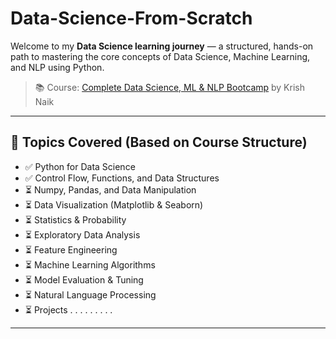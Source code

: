 # Data-Science-From-Scratch

Welcome to my **Data Science learning journey** — a structured, hands-on path to mastering the core concepts of Data Science, Machine Learning, and NLP using Python.

> 📚 Course: [Complete Data Science, ML & NLP Bootcamp](https://www.udemy.com/course/complete-machine-learning-nlp-bootcamp-mlops-deployment) by Krish Naik

---

## 🧠 Topics Covered (Based on Course Structure)

- ✅ Python for Data Science
- ✅ Control Flow, Functions, and Data Structures
- ⏳ Numpy, Pandas, and Data Manipulation
- ⏳ Data Visualization (Matplotlib & Seaborn)
- ⏳ Statistics & Probability
- ⏳ Exploratory Data Analysis
- ⏳ Feature Engineering
- ⏳ Machine Learning Algorithms
- ⏳ Model Evaluation & Tuning
- ⏳ Natural Language Processing
- ⏳ Projects
. . .
. . .
. . .
---

